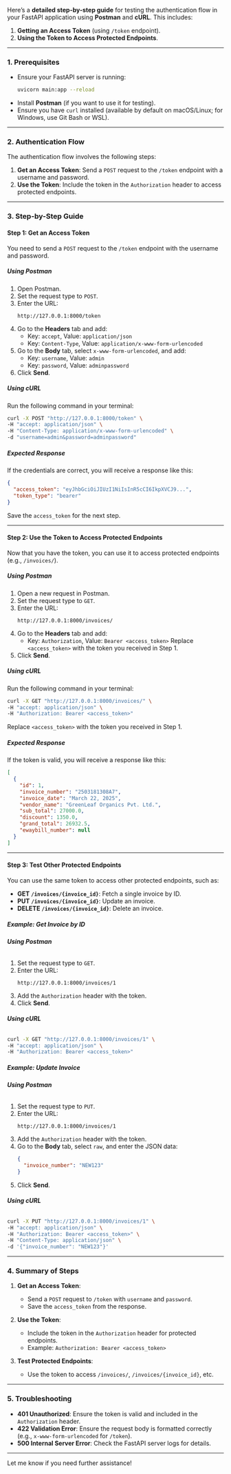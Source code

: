 Here’s a **detailed step-by-step guide** for testing the authentication flow in your FastAPI application using **Postman** and **cURL**. This includes:

1. **Getting an Access Token** (using `/token` endpoint).
2. **Using the Token to Access Protected Endpoints**.

---

### **1. Prerequisites**
- Ensure your FastAPI server is running:
  ```bash
  uvicorn main:app --reload
  ```
- Install **Postman** (if you want to use it for testing).
- Ensure you have `curl` installed (available by default on macOS/Linux; for Windows, use Git Bash or WSL).

---

### **2. Authentication Flow**
The authentication flow involves the following steps:
1. **Get an Access Token**: Send a `POST` request to the `/token` endpoint with a username and password.
2. **Use the Token**: Include the token in the `Authorization` header to access protected endpoints.

---

### **3. Step-by-Step Guide**

#### **Step 1: Get an Access Token**
You need to send a `POST` request to the `/token` endpoint with the username and password.

##### **Using Postman**
1. Open Postman.
2. Set the request type to `POST`.
3. Enter the URL:
   ```
   http://127.0.0.1:8000/token
   ```
4. Go to the **Headers** tab and add:
   - Key: `accept`, Value: `application/json`
   - Key: `Content-Type`, Value: `application/x-www-form-urlencoded`
5. Go to the **Body** tab, select `x-www-form-urlencoded`, and add:
   - Key: `username`, Value: `admin`
   - Key: `password`, Value: `adminpassword`
6. Click **Send**.

##### **Using cURL**
Run the following command in your terminal:
```bash
curl -X POST "http://127.0.0.1:8000/token" \
-H "accept: application/json" \
-H "Content-Type: application/x-www-form-urlencoded" \
-d "username=admin&password=adminpassword"
```

##### **Expected Response**
If the credentials are correct, you will receive a response like this:
```json
{
  "access_token": "eyJhbGciOiJIUzI1NiIsInR5cCI6IkpXVCJ9...",
  "token_type": "bearer"
}
```

Save the `access_token` for the next step.

---

#### **Step 2: Use the Token to Access Protected Endpoints**
Now that you have the token, you can use it to access protected endpoints (e.g., `/invoices/`).

##### **Using Postman**
1. Open a new request in Postman.
2. Set the request type to `GET`.
3. Enter the URL:
   ```
   http://127.0.0.1:8000/invoices/
   ```
4. Go to the **Headers** tab and add:
   - Key: `Authorization`, Value: `Bearer <access_token>`
     Replace `<access_token>` with the token you received in Step 1.
5. Click **Send**.

##### **Using cURL**
Run the following command in your terminal:
```bash
curl -X GET "http://127.0.0.1:8000/invoices/" \
-H "accept: application/json" \
-H "Authorization: Bearer <access_token>"
```
Replace `<access_token>` with the token you received in Step 1.

##### **Expected Response**
If the token is valid, you will receive a response like this:
```json
[
  {
    "id": 1,
    "invoice_number": "2503181308A7",
    "invoice_date": "March 22, 2025",
    "vendor_name": "GreenLeaf Organics Pvt. Ltd.",
    "sub_total": 27000.0,
    "discount": 1350.0,
    "grand_total": 26932.5,
    "ewaybill_number": null
  }
]
```

---

#### **Step 3: Test Other Protected Endpoints**
You can use the same token to access other protected endpoints, such as:
- **GET `/invoices/{invoice_id}`**: Fetch a single invoice by ID.
- **PUT `/invoices/{invoice_id}`**: Update an invoice.
- **DELETE `/invoices/{invoice_id}`**: Delete an invoice.

##### **Example: Get Invoice by ID**
###### **Using Postman**
1. Set the request type to `GET`.
2. Enter the URL:
   ```
   http://127.0.0.1:8000/invoices/1
   ```
3. Add the `Authorization` header with the token.
4. Click **Send**.

###### **Using cURL**
```bash
curl -X GET "http://127.0.0.1:8000/invoices/1" \
-H "accept: application/json" \
-H "Authorization: Bearer <access_token>"
```

##### **Example: Update Invoice**
###### **Using Postman**
1. Set the request type to `PUT`.
2. Enter the URL:
   ```
   http://127.0.0.1:8000/invoices/1
   ```
3. Add the `Authorization` header with the token.
4. Go to the **Body** tab, select `raw`, and enter the JSON data:
   ```json
   {
     "invoice_number": "NEW123"
   }
   ```
5. Click **Send**.

###### **Using cURL**
```bash
curl -X PUT "http://127.0.0.1:8000/invoices/1" \
-H "accept: application/json" \
-H "Authorization: Bearer <access_token>" \
-H "Content-Type: application/json" \
-d '{"invoice_number": "NEW123"}'
```

---

### **4. Summary of Steps**
1. **Get an Access Token**:
   - Send a `POST` request to `/token` with `username` and `password`.
   - Save the `access_token` from the response.

2. **Use the Token**:
   - Include the token in the `Authorization` header for protected endpoints.
   - Example: `Authorization: Bearer <access_token>`

3. **Test Protected Endpoints**:
   - Use the token to access `/invoices/`, `/invoices/{invoice_id}`, etc.

---

### **5. Troubleshooting**
- **401 Unauthorized**: Ensure the token is valid and included in the `Authorization` header.
- **422 Validation Error**: Ensure the request body is formatted correctly (e.g., `x-www-form-urlencoded` for `/token`).
- **500 Internal Server Error**: Check the FastAPI server logs for details.

---

Let me know if you need further assistance!